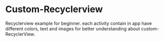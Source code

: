 # Custom-Recyclerview
Recyclerview example for beginner. each activity contain in app have different colors, text and images for better understanding about custom-RecyclerView.
